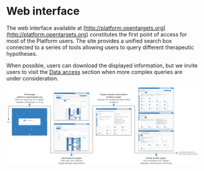 # Web interface

The web interface available at [http://platform.opentargets.org](http://platform.opentargets.org) constitutes the first point of access for most of the Platform users. The site provides a unified search box connected to a series of tools allowing users to query different therapeutic hypotheses.

When possible, users can download the displayed information, but we invite users to visit the [Data access](../data-access/) section when more complex queries are under consideration.

![User journey through the classical association page. Note that we plan to replace this with the new associations page ( see Associations on the Fly)](<../.gitbook/assets/Web interface overall journey image (documentation image).png>)

